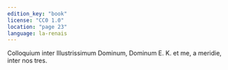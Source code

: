 ```yaml
---
edition_key: "book"
license: "CC0 1.0"
location: "page 23"
language: la-renais
---
```

Colloquium inter
Illustrissimum Dominum, Dominum E. K. et me, a meridie, inter nos
tres.
